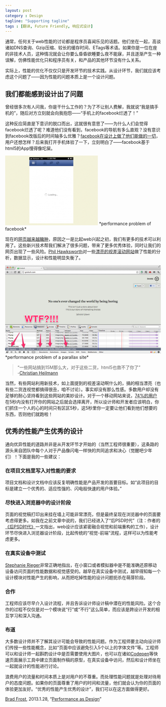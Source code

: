 ```yaml
---
layout: post
category : Design
tagline: "Supporting tagline"
tags : [翻译, Future Friendly, 响应式设计]
---
```


通常，任何关于web性能的讨论都是程序员喜闻乐见的话题。他们坐在一起，高谈诸如DNS查询、Gzip压缩、较长的缓存时间、ETags等术语。如果你是一位在座的非技术人员，这种情况就会让你要么昏昏欲睡要么夜不能寐，并且逐渐产生一种误解，仿佛性能优化只和程序员有关，和产品的其他环节没有什么关系。

实际上，性能的优化不仅仅只是开发环节的技术实践。从设计环节，我们就应该考虑这个问题了——因为性能的问题本质上是一个设计问题。


## 我们都能感到设计出了问题

曾经很多次有人问我，你是干什么工作的？为了不让别人费解，我就说“我是搞手机的”，随后对方立刻就会向我抱怨——“手机上的facebook烂透了！”

这种反应简直是下意识的脱口而出，这就很有意思了——为什么人们会觉得facebook烂透了呢？难道他们没有看到，facebook的导航有多么直观？没有意识到facebook改版后的时间轴多么优雅？[facebook在设计上做了他们能做的一切](http://techcrunch.com/2012/09/11/mark-zuckerberg-our-biggest-mistake-with-mobile-was-betting-too-much-on-html5)，用户还想怎样？后来我打开手机体验了一下，立刻明白了——facebook基于html5的App慢得像坨屎。

<img src="/images/performance1.png" />
*performance problem of facebook*

现在的[网页越来越臃肿](http://www.webperformancetoday.com/2012/05/24/average-web-page-size-1-mb)，原因之一是比起web兴起之初，我们有更多的技术可以利用了。这些新兴技术帮我们解决了很多问题，带来了更多优秀体验，同时让我们的网页出现了一些风险。[Phil Hawksworth](http://hawksworx.com)对一些[漂亮的视差滚动网站](http://www.milwaukeepolicenews.com)做了性能的分析，数据显示，设计和性能明显失衡了。

<img src="/images/performance2.jpg" style="max-width:100%; _width:460px" />
*performance problem of a parallax site*

>“一些网站搞到15M那么大，对于这些二货，html5也救不了你了”  
>-[Christian Heilmann](https://hacks.mozilla.org/2012/10/broken-promises-of-html5-and-whats-next-a-presentation-at-html5devconf)

当然，有些网站利用新技术，如上面提到的视差滚动啊什么的，搞的相当漂亮（也有些二货连视觉都搞得很丑，咱不讨论）。事实却没有那么性感。多数用户却没有足够的耐心坚持看到这些网站的美妙设计。对于一个移动网站来说，[74%的用户](http://www.digitalmall.us/1150/smartphone-users-frustrated-with-mobile-web-experience)在5秒内没有打开你的网站之后就会选择离开，所以设计师和开发者应该明白，你们抓住一个人的心的时间只有区区5秒，这5秒里你一定要让他们看到他们想要的东西，否则他们就跑啦！

## 优秀的性能产生优秀的设计

通向优异性能的道路并非是从开发环节才开始的（当然工程师很重要），这条路的源头来自团队中每个人对于产品像闪电一样快的共同追求和决心（觉醒吧少年们）！下面是我的一些建议：

### 在项目文档里写入对性能的要求

项目文档和设计文档中应该反复明确性能是产品开发的首要目标。如“此项目的目标是建立一个优秀的、适应性强的、闪电般快速的用户体验。”

### 尽快进入浏览器中的设计阶段

页面的视觉稿打印出来挂在墙上可能非常漂亮，但是最终呈现在浏览器中的页面要考虑得更多。如我在之前文章中说的，我们已经进入了“后PSD时代”（注：作者的[《后PSD时代》](http://bradfrostweb.com/blog/post/the-post-psd-era)一文指出，web设计应该紧密融合视觉和前端重构的工作），设计环节尽快进入浏览器设计阶段，比起传统的“视觉-前端”流程，这样可以为性能考虑更多。

### 在真实设备中测试

[Stephanie Rieger](http://stephanierieger.com/on-designing-content-out-a-response-to-zeldman-and-others)非常正确地指出，在小窗口或者模拟器中是不能准确还原移动设备访问页面的性能数据和视觉感受的。越早在真实设备中测试，越早得知每一个设计模块对性能产生的影响，从而把吃掉性能的设计问题扼杀在萌芽阶段。

### 合作

工程师应该尽早介入设计流程，并且告诉设计师设计稿中潜在的性能风险。这个合作的过程不仅仅是对一个模块说“行”或“不行”这么简单，而应该是跨设计开发的相互学习和深入沟通。

### 布道

大多数设计师并不了解其设计可能会导致的性能问题。作为工程师要主动向设计师们传授一些性能概念，比如“页面中应该避免引入5个以上的字体文件”等。工程师可以和设计师一起斟酌设计中是否需要使用大图片，也可以在诸如[Codepen](http://codepen.io)等快速页面展示工具中建立页面制作稿的原型，在真实设备中访问，然后和设计师坐在一起就设计的性能进行讨论。

浪费用户的流量和时间本质上是对用户的不尊重。而处理性能问题就是处理对待用户的态度问题。如果你的页面尊重了用户的时间和流量，他们就会认为你的页面的体验更加友好。“优秀的性能产生优秀的设计”，我们可以在这方面做得更好。

[Brad Frost](http://bradfrostweb.com), 2013.1.28, “[Performance as Design](http://bradfrostweb.com/blog/post/performance-as-design)”